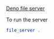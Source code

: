 
[Deno file server](https://deno.land/manual/examples/file_server)

To run the server

```elm
file_server .
```

